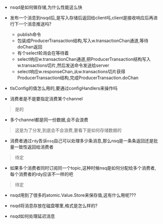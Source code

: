 - nsqd是如何做存储,为什么性能这么快
- 发布一个消息到nsqd后,是写入存储后返回给client吗,client是接收响应后再进行下一个消息推送吗?
  - publish命令 
  - 包装成ProducerTransaction结构,写入w.transactionChan通道,等待doChan返回 
  - 有个select轮询会在等待着 
  - select响应w.transactionChan通道,把ProducerTransaction结构写入w.transactions切片,然后发送命令发送给server 
  - select响应w.responseChan,从w.transactions切片获得ProducerTransaction结构,完成ProducerTransaction.doChan

- tlsConfig的值怎么用的,要通过configHandlers来操作吗

- 消费者是不是要指定消费某个channel 
> 是的

- 多个channel都是同一份数据,会不会浪费
> 这是为了分发,到底会不会浪费,要看下是如何存储数据的

- 消费者通过`rdy`告诉`nsq`自己可以处理多少条消息,那么nsq是一条条返回还是批量一致性返回给消费者
> 待定

- 如果多个消费者同时订阅同一个topic,这种时候nsq是如何分配给多个消费者,每个消费者的rdy应该不一样的吧
> 待定

- nsqd用到了很多的atomic.Value.Store来保存值,这有什么用呢???

- nsqd将消息存放在磁盘哪里,格式是怎么样的?

- nsqd如何处理延迟消息